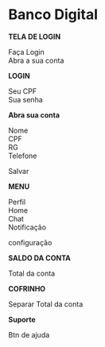 # Banco Digital

**TELA DE LOGIN** 

Faça Login  
Abra a sua conta

**LOGIN**

Seu CPF  
Sua senha

**Abra sua conta**

Nome  
CPF  
RG  
Telefone  
  
Salvar

**MENU**

Perfil  
Home  
Chat  
Notificação  
  
configuração

**SALDO DA CONTA**

Total da conta

**COFRINHO**

Separar
Total da conta

**Suporte**

Btn de ajuda
